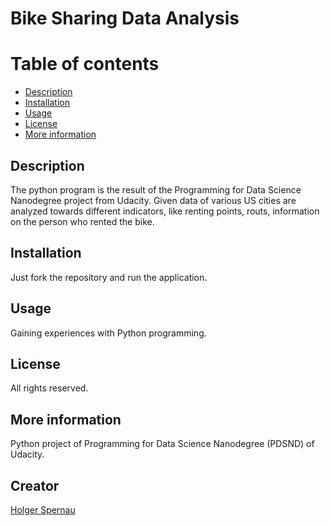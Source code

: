 # Bike Sharing Data Analysis

# Table of contents

* [Description](#description)
* [Installation](#installation)
* [Usage](#usage)
* [License](#license)
* [More information](#more-information)

## Description
The python program is the result of the Programming for Data Science Nanodegree project from Udacity. Given data of various US cities are analyzed towards different indicators, like renting points, routs, information on the person who rented the bike.

## Installation
Just fork the repository and run the application.

## Usage
Gaining experiences with Python programming.

## License
All rights reserved.

## More information
Python project of Programming for Data Science Nanodegree (PDSND) of Udacity.

## Creator
[Holger Spernau](https://github.com/holgerspernau)
